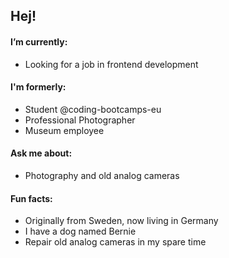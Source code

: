 ## Hej!


#### I’m currently:
- Looking for a job in frontend development

#### I'm formerly:
- Student @coding-bootcamps-eu
- Professional Photographer
- Museum employee 

#### Ask me about:
- Photography and old analog cameras

#### Fun facts:
- Originally from Sweden, now living in Germany
- I have a dog named Bernie
- Repair old analog cameras in my spare time

